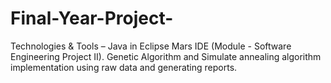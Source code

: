 # Final-Year-Project-
Technologies &amp; Tools – Java in Eclipse Mars IDE (Module - Software Engineering Project II). Genetic Algorithm and Simulate annealing algorithm implementation using raw data and generating reports. 
